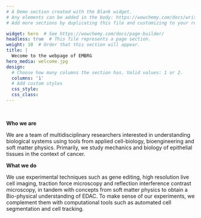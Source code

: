 ```yaml
---
# A Demo section created with the Blank widget.
# Any elements can be added in the body: https://wowchemy.com/docs/writing-markdown-latex/
# Add more sections by duplicating this file and customizing to your requirements.

widget: hero  # See https://wowchemy.com/docs/page-builder/
headless: true  # This file represents a page section.
weight: 10  # Order that this section will appear.
title: |
  Wecome to the webpage of EMBRG
hero_media: welcome.jpg
design:
  # Choose how many columns the section has. Valid values: 1 or 2.
  columns: '1'
  # Add custom styles
  css_style:
  css_class:
---
```


<br>

**Who  we are**

We are a team of multidisciplinary researchers interested in understanding biological systems using tools from applied cell-biology, bioengineering and soft matter physics. Primarily, we study mechanics and biology of epithelial tissues in the context of cancer.

**What we do**

We use experimental techniques such as gene editing, high resolution live cell imaging, traction force microscopy and reflection interference contrast microscopy, in tandem with concepts from soft matter physics to obtain a Bio-physical understanding of EDAC. To make sense of our experiments, we complement them with computational tools such as automated cell segmentation and cell tracking.


